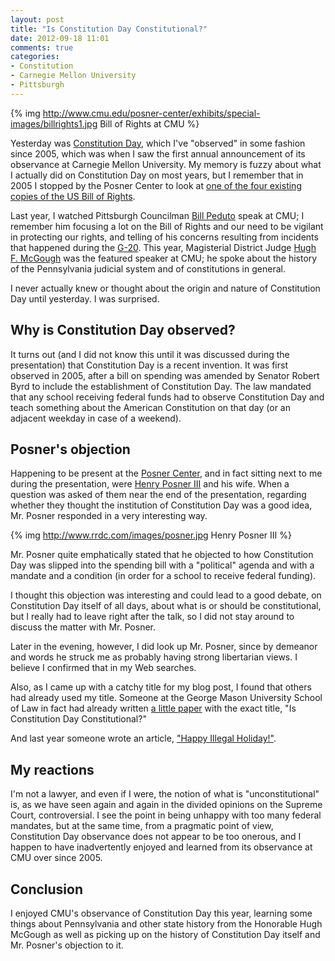 ```yaml
---
layout: post
title: "Is Constitution Day Constitutional?"
date: 2012-09-18 11:01
comments: true
categories: 
- Constitution
- Carnegie Mellon University
- Pittsburgh
---
```

{% img http://www.cmu.edu/posner-center/exhibits/special-images/billrights1.jpg Bill of Rights at CMU %}

Yesterday was [Constitution Day](http://en.wikipedia.org/wiki/Constitution_Day_\(United_States\)), which I've "observed" in some fashion since 2005, which was when I saw the first annual announcement of its observance at Carnegie Mellon University. My memory is fuzzy about what I actually did on Constitution Day on most years, but I remember that in 2005 I stopped by the Posner Center to look at [one of the four existing copies of the US Bill of Rights](http://www.cmu.edu/posner-center/exhibits/bill-of-rights.html).

Last year, I watched Pittsburgh Councilman [Bill Peduto](http://www.billpeduto.com/) speak at CMU; I remember him focusing a lot on the Bill of Rights and our need to be vigilant in protecting our rights, and telling of his concerns resulting from incidents that happened during the [G-20](http://pittnews.com/newsstory/city-departments-to-investigate-circumstances-of-g-20-arrests/). This year, Magisterial District Judge [Hugh F. McGough](http://judgepedia.org/index.php/Hugh_F._McGough) was the featured speaker at CMU; he spoke about the history of the Pennsylvania judicial system and of constitutions in general.

I never actually knew or thought about the origin and nature of Constitution Day until yesterday. I was surprised.

<!--more-->

## Why is Constitution Day observed?

It turns out (and I did not know this until it was discussed during the presentation) that Constitution Day is a recent invention. It was first observed in 2005, after a bill on spending was amended by Senator Robert Byrd to include the establishment of Constitution Day. The law mandated that any school receiving federal funds had to observe Constitution Day and teach something about the American Constitution on that day (or an adjacent weekday in case of a weekend).

## Posner's objection

Happening to be present at the [Posner Center](http://www.cmu.edu/posner-center/), and in fact sitting next to me during the presentation, were [Henry Posner III](http://www.rrdc.com/mgmt_bio_posner.html) and his wife. When a question was asked of them near the end of the presentation, regarding whether they thought the institution of Constitution Day was a good idea, Mr. Posner responded in a very interesting way.

{% img http://www.rrdc.com/images/posner.jpg Henry Posner III %}

Mr. Posner quite emphatically stated that he objected to how Constitution Day was slipped into the spending bill with a "political" agenda and with a mandate and a condition (in order for a school to receive federal funding).

I thought this objection was interesting and could lead to a good debate, on Constitution Day itself of all days, about what is or should be constitutional, but I really had to leave right after the talk, so I did not stay around to discuss the matter with Mr. Posner.

Later in the evening, however, I did look up Mr. Posner, since by demeanor and words he struck me as probably having strong libertarian views. I believe I confirmed that in my Web searches.

Also, as I came up with a catchy title for my blog post, I found that others had already used my title. Someone at the George Mason University School of Law in fact had already written [a little paper](http://papers.ssrn.com/sol3/papers.cfm?abstract_id=893903) with the exact title, "Is Constitution Day Constitutional?"

And last year someone wrote an article, ["Happy Illegal Holiday!"](http://www.nytimes.com/2011/09/17/opinion/constitution-day-happy-illegal-holiday.html).

## My reactions

I'm not a lawyer, and even if I were, the notion of what is "unconstitutional" is, as we have seen again and again in the divided opinions on the Supreme Court, controversial. I see the point in being unhappy with too many federal mandates, but at the same time, from a pragmatic point of view, Constitution Day observance does not appear to be too onerous, and I happen to have inadvertently enjoyed and learned from its observance at CMU over since 2005.

## Conclusion

I enjoyed CMU's observance of Constitution Day this year, learning some things about Pennsylvania and other state history from the Honorable Hugh McGough as well as picking up on the history of Constitution Day itself and Mr. Posner's objection to it.
